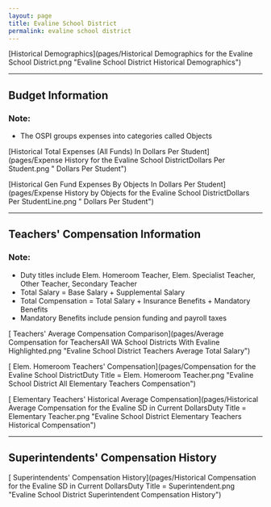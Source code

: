 ```yaml
---
layout: page
title: Evaline School District
permalink: evaline school district
---
```



[Historical Demographics](pages/Historical Demographics for the Evaline School District.png "Evaline School District Historical Demographics")

___

## Budget Information
### Note:
- The OSPI groups expenses into categories called Objects

[Historical Total Expenses (All Funds) In Dollars Per Student](pages/Expense History for the Evaline School DistrictDollars Per Student.png " Dollars Per Student")

[Historical Gen Fund Expenses By Objects In Dollars Per Student](pages/Expense History by Objects for the Evaline School DistrictDollars Per StudentLine.png " Dollars Per Student")


___

## Teachers' Compensation Information
### Note:
- Duty titles include Elem. Homeroom Teacher, Elem. Specialist Teacher, Other Teacher, Secondary Teacher
- Total Salary = Base Salary + Supplemental Salary
- Total Compensation = Total Salary + Insurance Benefits + Mandatory Benefits
- Mandatory Benefits include pension funding and payroll taxes

[ Teachers' Average Compensation Comparison](pages/Average Compensation for TeachersAll WA School Districts With Evaline Highlighted.png "Evaline School District Teachers Average Total Salary")

[ Elem. Homeroom Teachers' Compensation](pages/Compensation for the Evaline School DistrictDuty Title = Elem. Homeroom Teacher.png "Evaline School District All Elementary Teachers Compensation")

[ Elementary Teachers' Historical Average Compensation](pages/Historical Average Compensation for the Evaline SD in Current DollarsDuty Title = Elementary Teacher.png "Evaline School District Elementary Teachers Historical Compensation")


___

## Superintendents' Compensation History

[ Superintendents' Compensation History](pages/Historical Compensation for the Evaline SD in Current DollarsDuty Title = Superintendent.png "Evaline School District Superintendent Compensation History")

